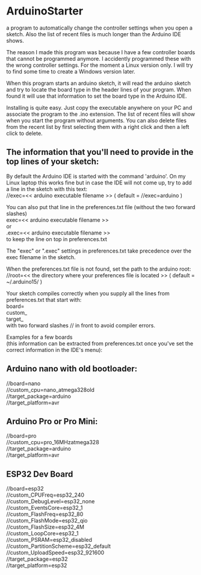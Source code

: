 # ArduinoStarter  
  a program to automatically change the controller settings when you open a sketch. Also the list of recent files is much longer than the Arduino IDE shows.

The reason I made this program was because I have a few controller boards that cannot be programmed anymore. I accidently programmed these with the wrong controller settings.
For the moment a Linux version only. I will try to find some time to create a Windows version later.


When this program starts an arduino sketch, it will read the arduino sketch and try to locate the board type in the header lines of your program. When found it will use that information to set the board type in the Arduino IDE.

Installing is quite easy. Just copy the executable anywhere on your PC and associate the program to the .ino extension.
The list of recent files will show when you start the program without arguments.
You can also delete files from the recent list by first selecting them with a right click and then a left click to delete.
  
The information that you'll need to provide in the top lines of your sketch:  
---------------------------------
By default the Arduino IDE is started with the command 'arduino'. On my Linux laptop this works fine but in case the IDE will not come up, try to add a line in the sketch with this text:  
    //exec=<< arduino executable filename >> ( default = //exec=arduino )  
  
You can also put that line in the preferences.txt file (without the two forward slashes)  
    exec=<< arduino executable filename >>  
    or  
    .exec=<< arduino executable filename >>  
    to keep the line on top in preferences.txt  
  
The "exec" or ".exec" settings in preferences.txt take precedence over the exec filename in the sketch.  
  
When the preferences.txt file is not found, set the path to the arduino root:  
    //root=<< the directory where your preferences file is located >> ( default = ~/.arduino15/ )  
  
  
Your sketch compiles correctly when you supply all the lines from preferences.txt that start with:  
board=  
custom_  
target_  
with two forward slashes // in front to avoid compiler errors.  


Examples for a few boards  
(this information can be extracted from preferences.txt
 once you've set the correct information in the IDE's menu):  

Arduino nano with old bootloader:  
---------------------------------  
//board=nano  
//custom_cpu=nano_atmega328old  
//target_package=arduino  
//target_platform=avr  

Arduino Pro or Pro Mini:  
------------------------  
//board=pro  
//custom_cpu=pro_16MHzatmega328  
//target_package=arduino  
//target_platform=avr  

ESP32 Dev Board  
---------------  
//board=esp32  
//custom_CPUFreq=esp32_240  
//custom_DebugLevel=esp32_none  
//custom_EventsCore=esp32_1  
//custom_FlashFreq=esp32_80  
//custom_FlashMode=esp32_qio  
//custom_FlashSize=esp32_4M  
//custom_LoopCore=esp32_1  
//custom_PSRAM=esp32_disabled  
//custom_PartitionScheme=esp32_default  
//custom_UploadSpeed=esp32_921600  
//target_package=esp32  
//target_platform=esp32  
